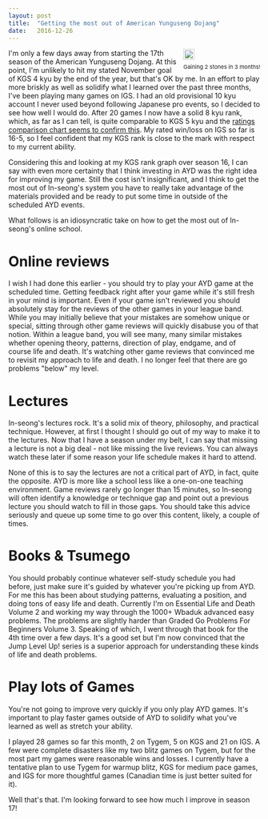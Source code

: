 ```yaml
---
layout: post
title:  "Getting the most out of American Yunguseng Dojang"
date:   2016-12-26
---
```


<div style="float: right; margin-left: 1em;">
<image style="margin-bottom: 0.5em; padding: 2px; border: 1px solid #ccc;"
src="http://swannodette.github.io/baduk/assets/images/rank.png"></image>
<p style="font-size: 11px; padding: 0; margin: 0">Gaining 2 stones in 3 months!</p>
</div>

I'm only a few days away from starting the 17th season of the American
Yunguseng Dojang. At this point, I'm unlikely to hit my stated
November goal of KGS 4 kyu by the end of the year, but that's OK by
me. In an effort to play more briskly as well as solidify what I
learned over the past three months, I've been playing many games on
IGS. I had an old provisional 10 kyu account I never used beyond
following Japanese pro events, so I decided to see how well I
would do. After 20 games I now have a solid 8 kyu rank, which, as far as
I can tell, is quite comparable to KGS 5 kyu and the
[ratings comparison chart seems to confirm this](http://senseis.xmp.net/?RankWorldwideComparison). My
rated win/loss on IGS so far is 16-5, so I feel confident that my KGS
rank is close to the mark with respect to my current ability.

Considering this and looking at my KGS rank graph over season 16, I
can say with even more certainty that I think investing in AYD was the
right idea for improving my game. Still the cost isn't insignificant,
and I think to get the most out of In-seong's system you have to
really take advantage of the materials provided and be ready to put
some time in outside of the scheduled AYD events.

What follows is an idiosyncratic take on how to get the most out of
In-seong's online school.

# Online reviews

I wish I had done this earlier - you should try to play your AYD game
at the scheduled time. Getting feedback right after your game while
it's still fresh in your mind is important. Even if your game isn't
reviewed you should absolutely stay for the reviews of the
other games in your league band. While you may initially believe that
your mistakes are somehow unique or special, sitting through other
game reviews will quickly disabuse you of that notion. Within a league
band, you will see many, many similar mistakes whether opening theory,
patterns, direction of play, endgame, and of course life and
death. It's watching other game reviews that convinced me to revisit
my approach to life and death. I no longer feel that there are go
problems "below" my level.

# Lectures

In-seong's lectures rock. It's a solid mix of theory, philosophy, and
practical technique. However, at first I thought I should go out of my
way to make it to the lectures. Now that I have a season under my
belt, I can say that missing a lecture is not a big deal - not like
missing the live reviews. You can always watch these later if some
reason your life schedule makes it hard to attend.

None of this is to say the lectures are not a critical part of AYD, in
fact, quite the opposite. AYD is more like a school less like a
one-on-one teaching environment. Game reviews rarely go longer than 15
minutes, so In-seong will often identify a knowledge or technique gap
and point out a previous lecture you should watch to fill in those
gaps. You should take this advice seriously and queue up some time to
go over this content, likely, a couple of times.

# Books & Tsumego

You should probably continue whatever self-study schedule you had
before, just make sure it's guided by whatever you're picking up from
AYD. For me this has been about studying patterns, evaluating a
position, and doing tons of easy life and death. Currently I'm on
Essential Life and Death Volume 2 and working my way through the
1000+ Wbaduk advanced easy problems. The problems are slightly harder
than Graded Go Problems For Beginners Volume 3. Speaking of which, I
went through that book for the 4th time over a few days. It's a good
set but I'm now convinced that the Jump Level Up! series is a superior
approach for understanding these kinds of life and death problems.

# Play lots of Games

You're not going to improve very quickly if you only play AYD
games. It's important to play faster games outside of AYD to
solidify what you've learned as well as stretch your ability.

I played 28 games so far this month, 2 on Tygem, 5 on KGS and 21 on
IGS. A few were complete disasters like my two blitz games on Tygem,
but for the most part my games were reasonable wins and losses. I
currently have a tentative plan to use Tygem for warmup blitz, KGS for
medium pace games, and IGS for more thoughtful games (Canadian time is
just better suited for it).

Well that's that. I'm looking forward to see how much I improve in season 17!

